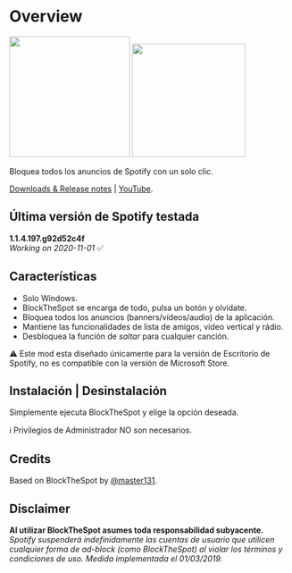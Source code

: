 # Overview
<img src="https://github.com/bitasuperactive/BlockTheSpot-Remastered/blob/master/doc/icon.ico" width="216"/> <img src="https://github.com/bitasuperactive/BlockTheSpot-Remastered/blob/master/doc/blockthespot.png" width="203"/>

Bloquea todos los anuncios de Spotify con un solo clic.

[Downloads & Release notes](https://github.com/bitasuperactive/BlockTheSpotCSharp/releases) | [YouTube](https://www.youtube.com/channel/UCc-AA6VaZh81DYYCrSAMS5w?).

## Última versión de Spotify testada 
**1.1.4.197.g92d52c4f**   
*Working on 2020-11-01* :white_check_mark:

## Características
- Solo Windows.
- BlockTheSpot se encarga de todo, pulsa un botón y olvídate.
- Bloquea todos los anuncios (banners/vídeos/audio) de la aplicación.
- Mantiene las funcionalidades de lista de amigos, vídeo vertical y rádio.
- Desbloquea la función de *saltar* para cualquier canción.

:warning: Este mod esta diseñado únicamente para la versión de Escritorio de Spotify, no es compatible con la versión de Microsoft Store.

## Instalación | Desinstalación
Simplemente ejecuta BlockTheSpot y elige la opción deseada.

:information_source: Privilegios de Administrador NO son necesarios.

## Credits
Based on BlockTheSpot by [@master131](https://github.com/master131/BlockTheSpot).

## Disclaimer
**Al utilizar BlockTheSpot asumes toda responsabilidad subyacente.**    
*Spotify suspenderá indefinidamente las cuentas de usuario que utilicen cualquier forma de ad-block (como BlockTheSpot) al violar los términos y condiciones de uso. Medida implementada el 01/03/2019.*
